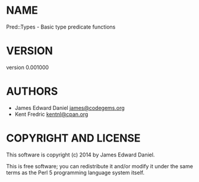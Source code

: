 # NAME

Pred::Types - Basic type predicate functions

# VERSION

version 0.001000

# AUTHORS

- James Edward Daniel <james@codegems.org>
- Kent Fredric <kentnl@cpan.org>

# COPYRIGHT AND LICENSE

This software is copyright (c) 2014 by James Edward Daniel.

This is free software; you can redistribute it and/or modify it under
the same terms as the Perl 5 programming language system itself.
